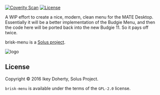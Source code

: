 [![Coverity Scan](https://img.shields.io/coverity/scan/11139.svg)](https://scan.coverity.com/projects/solus-project-brisk-menu) [![License](https://img.shields.io/badge/License-GPL%202.0-blue.svg)](https://opensource.org/licenses/GPL-2.0)

A WIP effort to create a nice, modern, clean menu for the MATE Desktop.
Essentially it will be a better implementation of the Budgie Menu, and then the
code here will be ported back into the new Budgie 11. So it pays off twice.


brisk-menu is a [Solus project](https://solus-project.com/).

![logo](https://build.solus-project.com/logo.png)

License
--------

Copyright © 2016 Ikey Doherty, Solus Project.

`brisk-menu` is available under the terms of the `GPL-2.0` license.
